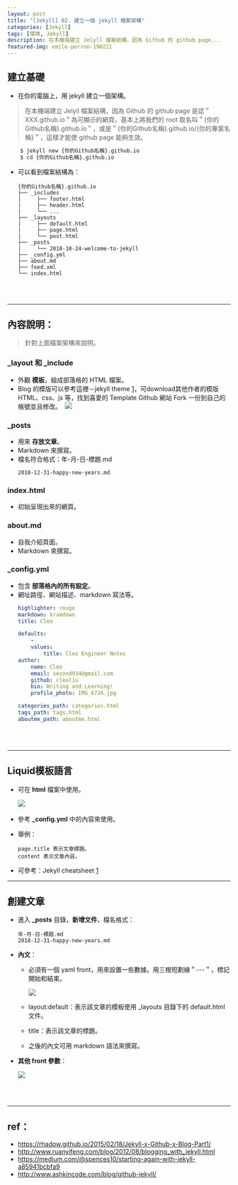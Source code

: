 ```yaml
---
layout: post
title: "[Jekyll] 02. 建立一個 jekyll 檔案架構"
categories: [Jekyll]
tags: [環境, Jekyll]
description: 在本機端建立 Jelyll 檔案結構，因為 Github 的 github page...
featured-img: emile-perron-190221
---
```


## 建立基礎

- 在你的電腦上，用 jekyll 建立一個架構。

> 在本機端建立 Jelyll 檔案結構，因為 Github 的 github page 是認＂XXX.github.io＂為可顯示的網頁，基本上將我們的 root 取名叫＂{你的Github名稱}.github.io＂，或是＂{你的Github名稱}.github.io/{你的專案名稱}＂，這樣才能使 github page 能夠生效。

```bash
    $ jekyll new {你的Github名稱}.github.io
    $ cd {你的Github名稱}.github.io
```

- 可以看到檔案結構為：

    ```
    {你的Github名稱}.github.io
    ├── _includes
    |	  ├── footer.html
    |	  ├── header.html
    |	  └── ...
    ├── _layouts
    |	  ├── default.html
    |	  ├── page.html
    |	  └── post.html
    ├── _posts
    |	  └── 2018-10-24-welcome-to-jekyll
    ├── _config.yml
    ├── about.md
    ├── feed.xml
    └── index.html
    ```

<br/><br/>

***

## 內容說明：

> 針對上面檔案架構來說明。

### _layout 和 _include

- 外觀 **模板**，組成部落格的 HTML 檔案。
- Blog 的模版可以參考這裡－jekyll theme [1](http://jekyllthemes.org/)，可download其他作者的模版 HTML、css、js 等，找到喜愛的 Template Github 網站 Fork 一份到自己的帳號並且修改。
​
![](https://s3.amazonaws.com/notejoy/note_images/154248.1.Image%202018-10-24%20at%20%E4%B8%8B%E5%8D%886.47.41.png)

### _posts

- 用來 **存放文章**。
- Markdown 來撰寫。
- 檔名符合格式：年-月-日-標題.md
    ```
  2018-12-31-happy-new-years.md
    ```

### index.html

- 初始呈現出來的網頁。

### about.md

- 自我介紹頁面。
- Markdown 來撰寫。

### _config.yml

- 包含 **部落格內的所有設定**。
- 網址路徑、網站描述、markdown 寫法等。
    ```yml
    highlighter: rouge
    markdown: kramdown
    title: Cleo

    defaults:
        -
        values:
            title: Cleo Engineer Notes
    author:
        name: Cleo
        email: second934@gmail.com
        github: cleoliu
        bio: Writing and Learning!
        profile_photo: IMG_6726.jpg
    
    categories_path: categories.html
    tags_path: tags.html
    aboutme_path: aboutme.html
    ```

<br/><br/>

***

## Liquid模板語言

- 可在 **html** 檔案中使用。
    
    ![](https://s3.amazonaws.com/notejoy/note_images/154248.1.Image%202018-10-25%20at%20%E4%B8%8A%E5%8D%889.47.23.png)​

- 參考 **_config.yml** 中的內容來使用。
- 舉例：
    ```
    page.title 表示文章標題。
    content 表示文章內容。
    ```
- 可參考：Jekyll cheatsheet [1](https://devhints.io/jekyll)

***

## 創建文章

- 進入 **_posts** 目錄，**新增文件**，檔名格式：
    ```
    年-月-日-標題.md  
    2018-12-31-happy-new-years.md
    ```

- **內文**：
    - 必須有一個 yaml front，用來設置一些數據。用三根短劃線＂---＂，標記開始和結束。

        ![](https://s3.amazonaws.com/notejoy/note_images/154248.2.2018-10-25%20%E4%B8%8B%E5%8D%88%2006-22-52.jpg)

    - layout:default：表示該文章的模板使用 _layouts 目錄下的 default.html 文件。
    - title：表示該文章的標題。
    - 之後的內文可用 markdown 語法來撰寫。

- **其他 front 參數**：

    ![](https://s3.amazonaws.com/notejoy/note_images/154248.1.2018-10-25%20%E4%B8%8B%E5%8D%88%2006-16-35.jpg)



<br/><br/>

***

## ref：
- https://rhadow.github.io/2015/02/18/Jekyll-x-Github-x-Blog-Part1/
- http://www.ruanyifeng.com/blog/2012/08/blogging_with_jekyll.html
- https://medium.com/@spences10/starting-again-with-jekyll-a85941bcbfa9
- http://www.ashkincode.com/blog/github-jekyll/
